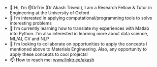 - 👋 Hi, I’m @DrTriv (Dr Akash Trivedi), I am a Research Fellow & Tutor in Engineering at the University of Oxford
- 👀 I’m interested in applying computational/programming tools to solve interesting problems
- 🌱 I’m currently learning how to translate my experiences with Matlab into Python. I'm also interested in learning more about data science, ML/AI, CV and NLP
- 💞️ I’m looking to collaborate on opportunities to apply the concepts I mentioned above to Materials Engineering. Also, any opportunity to apply these concepts to cool projects!
- 📫 How to reach me: www.linktr.ee/akash

<!---
DrTriv/DrTriv is a ✨ special ✨ repository because its `README.md` (this file) appears on your GitHub profile.
You can click the Preview link to take a look at your changes.
--->
